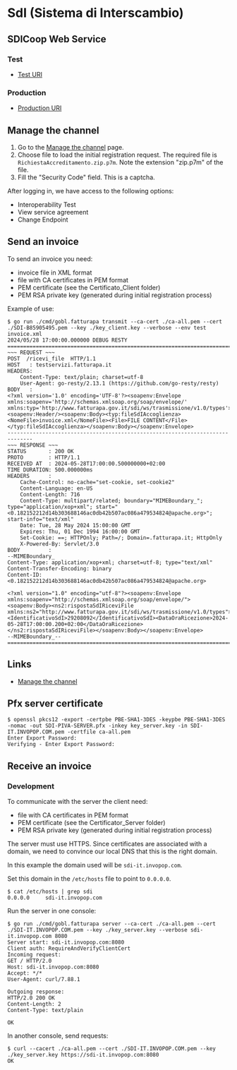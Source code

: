 # SdI (Sistema di Interscambio)

## SDICoop Web Service

### Test

- [Test URI](https://testservizi.fatturapa.it/)

### Production

- [Production URI](https://fatturapa.it/)

## Manage the channel

1. Go to the
  [Manage the channel](https://sdi.fatturapa.gov.it/SdI2FatturaPAWebSpa/GestireCanaleAction.do)
  page.
2. Choose file to load the initial registration request.
  The required file is `RichiestaAccreditamento.zip.p7m`.
  Note the extension "zip.p7m" of the file.
3. Fill the "Security Code" field. This is a captcha.

After logging in, we have access to the following options:

- Interoperability Test
- View service agreement
- Change Endpoint

## Send an invoice

To send an invoice you need:
- invoice file in XML format
- file with CA certificates in PEM format
- PEM certificate (see the Certificato_Client folder)
- PEM RSA private key (generated during initial registration process)

Example of use:

```console
$ go run ./cmd/gobl.fatturapa transmit --ca-cert ./ca-all.pem --cert ./SDI-B85905495.pem --key ./key_client.key --verbose --env test invoice.xml
2024/05/28 17:00:00.000000 DEBUG RESTY
==============================================================================
~~~ REQUEST ~~~
POST  /ricevi_file  HTTP/1.1
HOST   : testservizi.fatturapa.it
HEADERS:
	Content-Type: text/plain; charset=utf-8
	User-Agent: go-resty/2.13.1 (https://github.com/go-resty/resty)
BODY   :
<?xml version='1.0' encoding='UTF-8'?><soapenv:Envelope xmlns:soapenv='http://schemas.xmlsoap.org/soap/envelope/' xmlns:typ='http://www.fatturapa.gov.it/sdi/ws/trasmissione/v1.0/types'><soapenv:Header/><soapenv:Body><typ:fileSdIAccoglienza><NomeFile>invoice.xml</NomeFile><File>FILE CONTENT</File></typ:fileSdIAccoglienza></soapenv:Body></soapenv:Envelope>
------------------------------------------------------------------------------
~~~ RESPONSE ~~~
STATUS       : 200 OK
PROTO        : HTTP/1.1
RECEIVED AT  : 2024-05-28T17:00:00.500000000+02:00
TIME DURATION: 500.000000ms
HEADERS      :
	Cache-Control: no-cache="set-cookie, set-cookie2"
	Content-Language: en-US
	Content-Length: 716
	Content-Type: multipart/related; boundary="MIMEBoundary_"; type="application/xop+xml"; start="<0.182152212d14b303688146ac0db42b507ac086a479534824@apache.org>"; start-info="text/xml"
	Date: Tue, 28 May 2024 15:00:00 GMT
	Expires: Thu, 01 Dec 1994 16:00:00 GMT
	Set-Cookie: ==; HTTPOnly; Path=/; Domain=.fatturapa.it; HttpOnly
	X-Powered-By: Servlet/3.0
BODY         :
--MIMEBoundary_
Content-Type: application/xop+xml; charset=utf-8; type="text/xml"
Content-Transfer-Encoding: binary
Content-ID: <0.182152212d14b303688146ac0db42b507ac086a479534824@apache.org>

<?xml version="1.0" encoding="utf-8"?><soapenv:Envelope xmlns:soapenv="http://schemas.xmlsoap.org/soap/envelope/"><soapenv:Body><ns2:rispostaSdIRiceviFile xmlns:ns2="http://www.fatturapa.gov.it/sdi/ws/trasmissione/v1.0/types"><IdentificativoSdI>29208092</IdentificativoSdI><DataOraRicezione>2024-05-28T17:00:00.200+02:00</DataOraRicezione></ns2:rispostaSdIRiceviFile></soapenv:Body></soapenv:Envelope>
--MIMEBoundary_--
==============================================================================
```

## Links

- [Manage the channel](https://sdi.fatturapa.gov.it/SdI2FatturaPAWebSpa/GestireCanaleAction.do)

## Pfx server certificate

```
$ openssl pkcs12 -export -certpbe PBE-SHA1-3DES -keypbe PBE-SHA1-3DES -nomac -out SDI-PIVA-SERVER.pfx -inkey key_server.key -in SDI-IT.INVOPOP.COM.pem -certfile ca-all.pem
Enter Export Password:
Verifying - Enter Export Password:
```

## Receive an invoice

### Development

To communicate with the server the client need:

- file with CA certificates in PEM format
- PEM certificate (see the Certificator_Server folder)
- PEM RSA private key (generated during initial registration process)

The server must use HTTPS.
Since certificates are associated with a domain,
we need to convince our local DNS that this is the right domain.

In this example the domain used will be `sdi-it.invopop.com`.

Set this domain in the `/etc/hosts` file to point to `0.0.0.0`.

```console
$ cat /etc/hosts | grep sdi
0.0.0.0		sdi-it.invopop.com
```

Run the server in one console:

```console
$ go run ./cmd/gobl.fatturapa server --ca-cert ./ca-all.pem --cert ./SDI-IT.INVOPOP.COM.pem --key ./key_server.key --verbose sdi-it.invopop.com 8080
Server start: sdi-it.invopop.com:8080
Client auth: RequireAndVerifyClientCert
Incoming request:
GET / HTTP/2.0
Host: sdi-it.invopop.com:8080
Accept: */*
User-Agent: curl/7.88.1

Outgoing response:
HTTP/2.0 200 OK
Content-Length: 2
Content-Type: text/plain

OK
```

In another console, send requests:

```console
$ curl --cacert ./ca-all.pem --cert ./SDI-IT.INVOPOP.COM.pem --key ./key_server.key https://sdi-it.invopop.com:8080
OK
```
